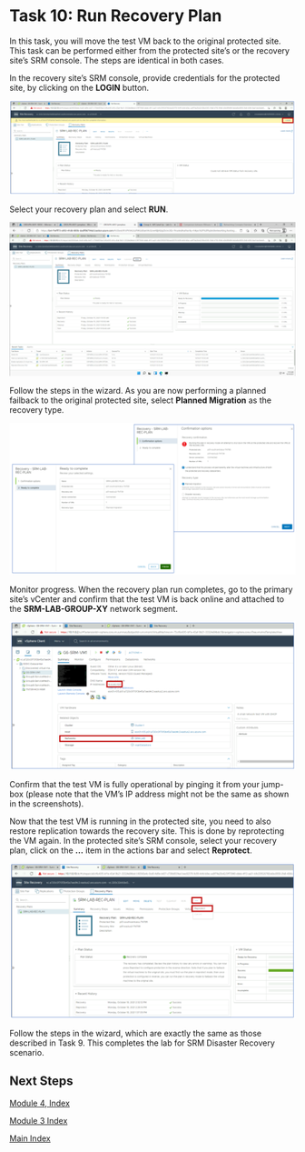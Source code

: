 # Task 10: Run Recovery Plan

In this task, you will move the test VM back to the original protected site.
This task can be performed either from the protected site’s or the recovery
site’s SRM console. The steps are identical in both cases.

In the recovery site’s SRM console, provide credentials for the protected site,
by clicking on the **LOGIN** button.

![](media/bbc48c93c42a5d7ca108d5467488a473.png)

Select your recovery plan and select **RUN**.

![](media/45faf1d7335366a3f88250dcfbb5f936.png)

Follow the steps in the wizard. As you are now performing a planned failback to
the original protected site, select **Planned Migration** as the recovery type.

![](media/6d625f59d1fe1c74ce6b8785247570fb.png)

Monitor progress. When the recovery plan run completes, go to the primary site’s
vCenter and confirm that the test VM is back online and attached to the
**SRM-LAB-GROUP-XY** network segment.

![](media/5aa9178ac0d1b963948f0c202463cc1b.png)

Confirm that the test VM is fully operational by pinging it from your jump-box
(please note that the VM’s IP address might not be the same as shown in the
screenshots).

Now that the test VM is running in the protected site, you need to also restore
replication towards the recovery site. This is done by reprotecting the VM
again. In the protected site’s SRM console, select your recovery plan, click on
the **…** item in the actions bar and select **Reprotect**.

![](media/fd102a3e30838c8cf75dcaf0a6566351.png)

Follow the steps in the wizard, which are exactly the same as those described in
Task 9. This completes the lab for SRM Disaster Recovery scenario.

## Next Steps

[Module 4, Index](module-4-index.md)

[Module 3 Index](module-3-index.md)

[Main Index](index.md)